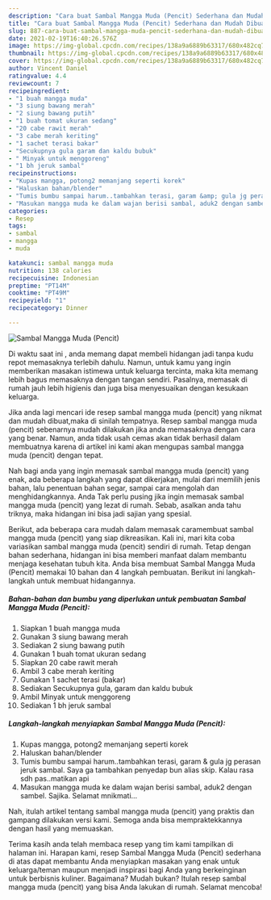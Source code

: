```yaml
---
description: "Cara buat Sambal Mangga Muda (Pencit) Sederhana dan Mudah Dibuat"
title: "Cara buat Sambal Mangga Muda (Pencit) Sederhana dan Mudah Dibuat"
slug: 887-cara-buat-sambal-mangga-muda-pencit-sederhana-dan-mudah-dibuat
date: 2021-02-19T16:40:26.576Z
image: https://img-global.cpcdn.com/recipes/138a9a6889b63317/680x482cq70/sambal-mangga-muda-pencit-foto-resep-utama.jpg
thumbnail: https://img-global.cpcdn.com/recipes/138a9a6889b63317/680x482cq70/sambal-mangga-muda-pencit-foto-resep-utama.jpg
cover: https://img-global.cpcdn.com/recipes/138a9a6889b63317/680x482cq70/sambal-mangga-muda-pencit-foto-resep-utama.jpg
author: Vincent Daniel
ratingvalue: 4.4
reviewcount: 7
recipeingredient:
- "1 buah mangga muda"
- "3 siung bawang merah"
- "2 siung bawang putih"
- "1 buah tomat ukuran sedang"
- "20 cabe rawit merah"
- "3 cabe merah keriting"
- "1 sachet terasi bakar"
- "Secukupnya gula garam dan kaldu bubuk"
- " Minyak untuk menggoreng"
- "1 bh jeruk sambal"
recipeinstructions:
- "Kupas mangga, potong2 memanjang seperti korek"
- "Haluskan bahan/blender"
- "Tumis bumbu sampai harum..tambahkan terasi, garam &amp; gula jg perasan jeruk sambal. Saya ga tambahkan penyedap bun alias skip. Kalau rasa sdh pas..matikan api"
- "Masukan mangga muda ke dalam wajan berisi sambal, aduk2 dengan sambel. Sajika. Selamat mnikmati..."
categories:
- Resep
tags:
- sambal
- mangga
- muda

katakunci: sambal mangga muda 
nutrition: 138 calories
recipecuisine: Indonesian
preptime: "PT14M"
cooktime: "PT49M"
recipeyield: "1"
recipecategory: Dinner

---
```



![Sambal Mangga Muda (Pencit)](https://img-global.cpcdn.com/recipes/138a9a6889b63317/680x482cq70/sambal-mangga-muda-pencit-foto-resep-utama.jpg)

Di waktu  saat ini , anda memang dapat membeli hidangan jadi tanpa kudu repot memasaknya terlebih dahulu. Namun, untuk kamu yang ingin memberikan masakan istimewa untuk keluarga tercinta, maka kita memang lebih bagus memasaknya dengan tangan sendiri. Pasalnya, memasak di rumah jauh lebih higienis dan juga bisa menyesuaikan dengan kesukaan keluarga.

Jika anda lagi mencari ide resep sambal mangga muda (pencit) yang nikmat dan mudah dibuat,maka di sinilah tempatnya. Resep sambal mangga muda (pencit)  sebenarnya mudah dilakukan jika anda memasaknya dengan cara yang benar. Namun, anda tidak usah cemas akan tidak berhasil dalam membuatnya 
karena di artikel ini kami akan mengupas sambal mangga muda (pencit) dengan tepat.  



Nah bagi anda yang ingin memasak sambal mangga muda (pencit) yang enak, ada beberapa langkah yang dapat dikerjakan, mulai dari memilih jenis bahan, lalu penentuan bahan segar, sampai cara mengolah dan menghidangkannya. Anda Tak perlu pusing jika ingin memasak sambal mangga muda (pencit) yang lezat di rumah. Sebab, asalkan anda  tahu triknya, maka hidangan ini bisa jadi sajian yang spesial.

Berikut, ada beberapa cara mudah dalam memasak caramembuat sambal mangga muda (pencit) yang siap dikreasikan. Kali ini, mari kita coba variasikan sambal mangga muda (pencit) sendiri di rumah. Tetap dengan bahan sederhana, hidangan ini bisa memberi manfaat dalam membantu menjaga kesehatan tubuh kita. Anda bisa membuat Sambal Mangga Muda (Pencit) memakai 10 bahan dan 4 langkah pembuatan. Berikut ini langkah-langkah untuk membuat hidangannya.

<!--inarticleads1-->

##### Bahan-bahan dan bumbu yang diperlukan untuk pembuatan Sambal Mangga Muda (Pencit):

1. Siapkan 1 buah mangga muda
1. Gunakan 3 siung bawang merah
1. Sediakan 2 siung bawang putih
1. Gunakan 1 buah tomat ukuran sedang
1. Siapkan 20 cabe rawit merah
1. Ambil 3 cabe merah keriting
1. Gunakan 1 sachet terasi (bakar)
1. Sediakan Secukupnya gula, garam dan kaldu bubuk
1. Ambil  Minyak untuk menggoreng
1. Sediakan 1 bh jeruk sambal




<!--inarticleads2-->

##### Langkah-langkah menyiapkan Sambal Mangga Muda (Pencit):

1. Kupas mangga, potong2 memanjang seperti korek
1. Haluskan bahan/blender
1. Tumis bumbu sampai harum..tambahkan terasi, garam &amp; gula jg perasan jeruk sambal. Saya ga tambahkan penyedap bun alias skip. Kalau rasa sdh pas..matikan api
1. Masukan mangga muda ke dalam wajan berisi sambal, aduk2 dengan sambel. Sajika. Selamat mnikmati...




Nah, itulah artikel tentang  sambal mangga muda (pencit)  yang praktis dan gampang dilakukan versi kami. Semoga anda bisa mempraktekkannya dengan hasil yang memuaskan. 

Terima kasih anda telah membaca resep yang tim kami tampilkan di halaman ini. Harapan kami, resep  Sambal Mangga Muda (Pencit) sederhana di atas dapat membantu Anda menyiapkan masakan yang enak untuk keluarga/teman maupun menjadi inspirasi bagi Anda yang berkeinginan untuk berbisnis kuliner. Bagaimana? Mudah bukan? Itulah resep sambal mangga muda (pencit) yang bisa Anda lakukan di rumah. Selamat mencoba!


